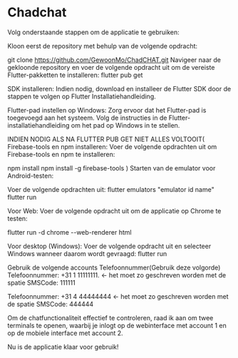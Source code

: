 # Chadchat

Volg onderstaande stappen om de applicatie te gebruiken:

Kloon eerst de repository met behulp van de volgende opdracht:

git clone https://github.com/GewoonMo/ChadCHAT.git
Navigeer naar de gekloonde repository en voer de volgende opdracht uit om de vereiste Flutter-pakketten te installeren:
flutter pub get

SDK installeren:
Indien nodig, download en installeer de Flutter SDK door de stappen te volgen op Flutter Installatiehandleiding.

Flutter-pad instellen op Windows:
Zorg ervoor dat het Flutter-pad is toegevoegd aan het systeem. Volg de instructies in de Flutter-installatiehandleiding om het pad op Windows in te stellen.

INDIEN NODIG ALS NA FLUTTER PUB GET NIET ALLES VOLTOOIT(
Firebase-tools en npm installeren:
Voer de volgende opdrachten uit om Firebase-tools en npm te installeren:

npm install
npm install -g firebase-tools
)
Starten van de emulator voor Android-testen:

Voer de volgende opdrachten uit:
flutter emulators "emulator id name"
flutter run

Voor Web:
Voer de volgende opdracht uit om de applicatie op Chrome te testen:

flutter run -d chrome --web-renderer html

Voor desktop (Windows):
Voer de volgende opdracht uit en selecteer Windows wanneer daarom wordt gevraagd:
flutter run

Gebruik de volgende accounts Telefoonnummer(Gebruik deze volgorde)
Telefoonnummer: +31 1 11111111. <- het moet zo geschreven worden met de spatie
SMSCode: 111111

Telefoonnummer: +31 4 44444444 <- het moet zo geschreven worden met de spatie
SMSCode: 444444

Om de chatfunctionaliteit effectief te controleren, raad ik aan om twee terminals te openen, waarbij je inlogt op de webinterface met account 1 en op de mobiele interface met account 2.

Nu is de applicatie klaar voor gebruik!
